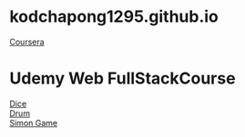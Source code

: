 # kodchapong1295.github.io
<a href="https://kodchapong1295.github.io/mod2_solution">Coursera</a><br>
# Udemy Web FullStackCourse
<a href="https://kodchapong1295.github.io/dice">Dice</a><br>
<a href="https://kodchapong1295.github.io/Drum Kit Completed/">Drum</a><br>
<a href="https://kodchapong1295.github.io/simonGame/">Simon Game</a>
